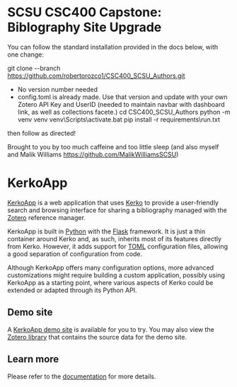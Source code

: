 # SCSU CSC400 Capstone: Biblography Site Upgrade

You can follow the standard installation provided in the docs below, with one change:

git clone --branch https://github.com/robertorozco1/CSC400_SCSU_Authors.git
- No version number needed
- config.toml is already made. Use that version and update with your own Zotero API Key and UserID (needed to maintain navbar with dashboard link, as well as collections facete.)
cd CSC400_SCSU_Authors
python -m venv venv
venv\Scripts\activate.bat
pip install -r requirements\run.txt

then follow as directed! 

Brought to you by too much caffeine and too little sleep
(and also myself and Malik Williams https://github.com/MalikWilliamsSCSU)


# KerkoApp

[KerkoApp] is a web application that uses [Kerko] to provide a user-friendly
search and browsing interface for sharing a bibliography managed with the
[Zotero] reference manager.

KerkoApp is built in [Python] with the [Flask] framework. It is just a thin
container around Kerko and, as such, inherits most of its features directly from
Kerko. However, it adds support for [TOML] configuration files, allowing a good
separation of configuration from code.

Although KerkoApp offers many configuration options, more advanced
customizations might require building a custom application, possibly using
KerkoApp as a starting point, where various aspects of Kerko could be extended
or adapted through its Python API.


## Demo site

A [KerkoApp demo site][KerkoApp_demo] is available for you to try. You may also
view the [Zotero library][Zotero_demo] that contains the source data for the
demo site.


## Learn more

Please refer to the [documentation][Kerko_documentation] for more details.


[Kerko]: https://github.com/whiskyechobravo/kerko
[Kerko_documentation]: https://whiskyechobravo.github.io/kerko/
[KerkoApp]: https://github.com/whiskyechobravo/kerkoapp
[KerkoApp_demo]: https://demo.kerko.whiskyechobravo.com
[Flask]: https://pypi.org/project/Flask/
[Python]: https://www.python.org/
[TOML]: https://toml.io/
[Zotero]: https://www.zotero.org/
[Zotero_demo]: https://www.zotero.org/groups/2348869/kerko_demo/items
